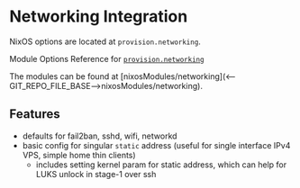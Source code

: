 # Networking Integration

NixOS options are located at `provision.networking`.

Module Options Reference for [`provision.networking`](../options/nixos-all-options.md#provisionnetworkingfail2banenable)

The modules can be found at [nixosModules/networking](<--GIT_REPO_FILE_BASE-->nixosModules/networking).

## Features

 - defaults for fail2ban, sshd, wifi, networkd
 - basic config for singular `static` address (useful for single interface IPv4 VPS, simple home thin clients)
    - includes setting kernel param for static address, which can help for LUKS unlock in stage-1 over ssh
